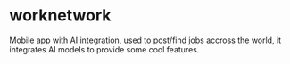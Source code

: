 # worknetwork
Mobile app with AI integration, used to post/find jobs accross the world, it integrates AI models to provide some cool features.
